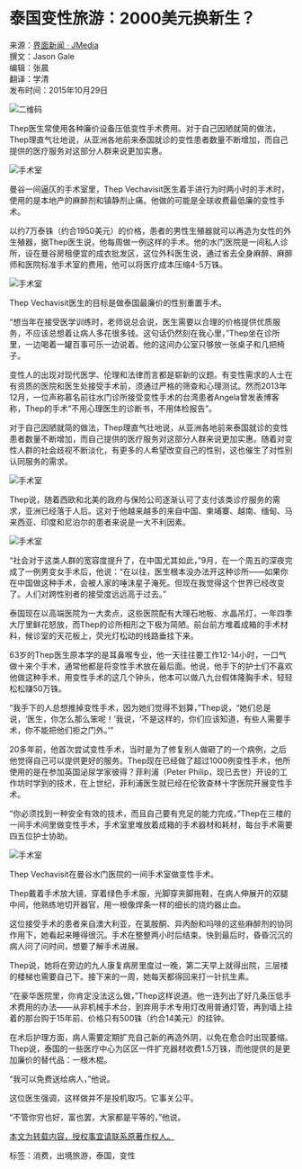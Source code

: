 # 泰国变性旅游：2000美元换新生？

来源：[界面新闻 · JMedia](https://www.jiemian.com)  
撰文：Jason Gale  
编辑：张晨  
翻译：学清  
发布时间：2015年10月29日  

![二维码](https://res.jiemian.com/static/jmw/image/download/qr-code-s.jpg)

Thep医生常使用各种廉价设备压低变性手术费用。对于自己因陋就简的做法，Thep理直气壮地说，从亚洲各地前来泰国就诊的变性患者数量不断增加，而自己提供的医疗服务对这部分人群来说更加实惠。

![手术室](https://img3.jiemian.com/101/original/20151029/14460817526282200_a700x398.jpg)

曼谷一间逼仄的手术室里，Thep Vechavisit医生着手进行为时两小时的手术时，使用的是本地产的麻醉剂和镇静剂止痛。他做的可能是全球收费最低廉的变性手术。

以约7万泰铢（约合1950美元）的价格，患者的男性生殖器就可以再造为女性的外生殖器，据Thep医生说，他每周做一例这样的手术。他的水门医院是一间私人诊所，设在曼谷房租便宜的成衣批发区，这位外科医生说，通过省去全身麻醉、麻醉师和医院标准手术室的费用，他可以将医疗成本压缩4-5万铢。

![手术室](https://img1.jiemian.com/101/original/20151029/144608152959345600_a700xH.jpg)

Thep Vechavisit医生的目标是做泰国最廉价的性别重置手术。

“想当年在接受医学训练时，老师说总会说，医生需要以合理的价格提供优质服务，不应该总想着让病人多花很多钱。这句话仍然刻在我心里，”Thep坐在诊所里，一边喝着一罐百事可乐一边说着。他的这间办公室只够放一张桌子和几把椅子。

变性人的出现对现代医学、伦理和法律而言都是崭新的议题。有变性需求的人士在有资质的医院和医生处接受手术前，须通过严格的筛查和心理测试。然而2013年12月，一位声称慕名前往水门诊所接受变性手术的台湾患者Angela曾发表博客称，Thep的手术“不用心理医生的诊断书，不用体检报告”。

对于自己因陋就简的做法，Thep理直气壮地说，从亚洲各地前来泰国就诊的变性患者数量不断增加，而自己提供的医疗服务对这部分人群来说更加实惠。随着对变性人群的社会歧视不断淡化，有更多的人希望改变自己的性别，这也催生了对性别认同服务的需求。

![手术室](https://img3.jiemian.com/101/original/20151029/14460817526282200.jpg)

Thep说，随着西欧和北美的政府与保险公司逐渐认可了支付该类诊疗服务的需求，亚洲已经落于人后。这对于他越来越多的来自中国、柬埔寨、越南、缅甸、马来西亚、印度和尼泊尔的患者来说是一大不利因素。

![手术室](https://img3.jiemian.com/101/original/20151029/144608154621946900_a700xH.jpg)

“社会对于这类人群的宽容度提升了，在中国尤其如此，”9月，在一个周五的深夜完成了一例男变女手术后，他说：“在以往，医生根本没办法开这种诊所——如果你在中国做这种手术，会被人家的唾沫星子淹死。但现在我觉得这个世界已经改变了。人们对跨性别者的接受度远远高于过去。”

泰国现在以高端医院为一大卖点，这些医院配有大理石地板、水晶吊灯，一年四季大厅里鲜花怒放，而Thep的诊所相形之下极为简陋。前台前方堆着成箱的手术材料，候诊室的天花板上，荧光灯松动的线路垂挂下来。

63岁的Thep医生原本学的是耳鼻喉专业，他一天往往要工作12-14小时，一口气做十来个手术，通常他都是将变性手术放在最后面。他说，他手下的护士们不喜欢他做这种手术，用变性手术的这几个钟头，他本可以做八九台假体隆胸手术，轻轻松松赚50万铢。

“我手下的人总想推掉变性手术，因为她们觉得不划算，”Thep说，“她们总是说，‘医生，你怎么那么笨呢！’我说，‘不是这样的，你们应该知道，有些人需要手术，你不能把他们拒之门外。’”

20多年前，他首次尝试变性手术，当时是为了修复别人做砸了的一个病例，之后他觉得自己可以提供更好的服务。Thep现在已经做了超过1000例变性手术，他所使用的是在参加英国泌尿学家彼得？菲利浦（Peter Philip，现已去世）开设的工作坊时学到的技术，在上世纪，菲利浦医生就已经在伦敦查林十字医院开展变性手术。

“你必须找到一种安全有效的技术，而且自己要有充足的能力完成，”Thep在三楼的一间手术间里做变性手术，手术室里堆放着成箱的手术器材和耗材，每台手术需要四五位护士协助。

![手术室](https://img1.jiemian.com/101/original/20151029/144608155686045200_a700xH.jpg)

Thep Vechavisit在曼谷水门医院的一间手术室做变性手术。

Thep戴着手术放大镜，穿着绿色手术服，光脚穿夹脚拖鞋，在病人伸展开的双腿中间，他熟练地切开器官，用一根像焊条一样的细长的烧灼器止血。

这位接受手术的患者来自澳大利亚，在氯胺酮、异丙酚和吗啡的这些麻醉剂的协同作用下，她看起来睡得很沉。手术在整整两小时后结束。快到最后时，昏昏沉沉的病人问了问时间，想要了解手术进展。

Thep说，她将在旁边的九人康复病房里度过一晚，第二天早上就得出院，三层楼的楼梯也需要自己下。接下来的一周，她每天都得回来打一针抗生素。

“在豪华医院里，你肯定没法这么做，”Thep这样说道。他一连列出了好几条压低手术费用的办法——从非机械手术台，到弃用手术专用灯改用普通灯管，再到墙上挂着的那台购于15年前、价格只有500铢（约合14美元）的挂钟。

在术后护理方面，病人需要定期扩充自己新的再造外阴，以免在愈合时出现萎缩。Thep说，泰国的一些医疗中心为区区一件扩充器材收费1.5万铢，而他提供的是更加廉价的替代品：一根木棍。

“我可以免费送给病人，”他说。

这位医生强调，这样做并不是投机取巧。它事关公平。

“不管你穷也好，富也罢，大家都是平等的，”他说。

[本文为转载内容，授权事宜请联系原著作权人。](https://www.jiemian.com/about/copyright.html)

标签：消费，出境旅游，泰国，变性